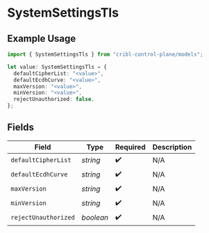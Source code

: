 # SystemSettingsTls

## Example Usage

```typescript
import { SystemSettingsTls } from "cribl-control-plane/models";

let value: SystemSettingsTls = {
  defaultCipherList: "<value>",
  defaultEcdhCurve: "<value>",
  maxVersion: "<value>",
  minVersion: "<value>",
  rejectUnauthorized: false,
};
```

## Fields

| Field                | Type                 | Required             | Description          |
| -------------------- | -------------------- | -------------------- | -------------------- |
| `defaultCipherList`  | *string*             | :heavy_check_mark:   | N/A                  |
| `defaultEcdhCurve`   | *string*             | :heavy_check_mark:   | N/A                  |
| `maxVersion`         | *string*             | :heavy_check_mark:   | N/A                  |
| `minVersion`         | *string*             | :heavy_check_mark:   | N/A                  |
| `rejectUnauthorized` | *boolean*            | :heavy_check_mark:   | N/A                  |